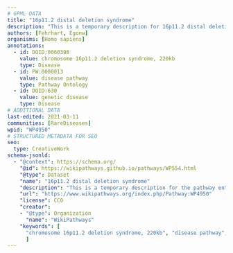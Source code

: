 ```yaml
---
# GPML DATA
title: "16p11.2 distal deletion syndrome"
description: "This is a temporary description for 16p11.2 distal deletion syndrome"
authors: [Fehrhart, Egonw]
organisms: [Homo sapiens]
annotations:
  - id: DOID:0060398
    value: chromosome 16p11.2 deletion syndrome, 220kb
    type: Disease
  - id: PW:0000013
    value: disease pathway
    type: Pathway Ontology
  - id: DOID:630
    value: genetic disease
    type: Disease
# ADDITIONAL DATA
last-edited: 2021-03-11
communities: [RareDiseases]
wpid: "WP4950"
# STRUCTURED METADATA FOR SEO
seo:
  type: CreativeWork
schema-jsonld:
  - "@context": https://schema.org/
    "@id": https://wikipathways.github.io/pathways/WP554.html
    "@type": Dataset
    "name": "16p11.2 distal deletion syndrome"
    "description": "This is a temporary description for the pathway entitled: 16p11.2 distal deletion syndrome"
    "url": "https://www.wikipathways.org/index.php/Pathway:WP4950"
    "license": CC0
    "creator":
    - "@type": Organization
      "name": "WikiPathways"
    "keywords": [
      "chromosome 16p11.2 deletion syndrome, 220kb", "disease pathway", "genetic disease",
      ]
---
```

